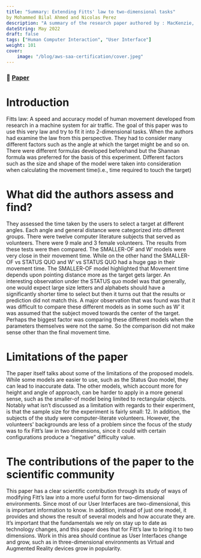 ```yaml
---
title: "Summary: Extending Fitts' law to two-dimensional tasks"
by Mohammed Bilal Ahmed and Nicolas Perez
description: "A summary of the research paper authored by : MacKenzie, I. S., & Buxton, W."
dateString: May 2022
draft: false
tags: ["Human Computer Interaction", "User Interface"]
weight: 101
cover:
    image: "/blog/aws-saa-certification/cover.jpeg"
---
```


### 🔗 [Paper](https://dl.acm.org/doi/10.1145/142750.142794)

# Introduction
Fitts law: A speed and accuracy model of human movement developed from
research in a machine system for air traffic. The goal of this paper was to use this very
law and try to fit it into 2-dimensional tasks. When the authors had examine the law from
this perspective. They had to consider many different factors such as the angle at which
the target might be and so on. There were different formulas developed beforehand but
the Shannan formula was preferred for the basis of this experiment. Different factors
such as the size and shape of the model were taken into consideration when calculating
the movement time(i.e., time required to touch the target)

# What did the authors assess and find?
They assessed the time taken by the users to select a target at different angles.
Each angle and general distance were categorized into different groups. There were
twelve computer literature subjects that served as volunteers. There were 9 male and 3
female volunteers. The results from these tests were then compared. The
SMALLER-OF and W’ models were very close in their movement time. While on the
other hand the SMALLER-OF vs STATUS QUO and W’ vs STATUS QUO had a huge
gap in their movement time. The SMALLER-OF model highlighted that Movement time
depends upon pointing distance more as the target gets larger. An interesting
observation under the STATUS quo model was that generally, one would expect large
size letters and alphabets should have a significantly shorter time to select but then it
turns out that the results or prediction did not match this. A major observation that was
found was that it was difficult to compare these different models as in some such as W’
it was assumed that the subject moved towards the center of the target. Perhaps the
biggest factor was comparing these different models when the parameters themselves
were not the same. So the comparison did not make sense other than the final
movement time.
# Limitations of the paper
The paper itself talks about some of the limitations of the proposed models.
While some models are easier to use, such as the Status Quo model, they can lead to
inaccurate data. The other models, which account more for height and angle of
approach, can be harder to apply in a more general sense, such as the smaller-of
model being limited to rectangular objects. Notably what isn’t discussed as a limitation
with regards to their experiment, is that the sample size for the experiment is fairly
small: 12. In addition, the subjects of the study were computer-literate volunteers.
However, the volunteers' backgrounds are less of a problem since the focus of the study
was to fix Fitt’s law in two dimensions, since it could with certain configurations produce
a “negative” difficulty value.
# The contributions of the paper to the scientific community
This paper has a clear scientific contribution through its study of ways of
modifying Fitt’s law into a more useful form for two-dimensional environments. Since
most of our User Interfaces are two-dimensional, this is important information to know.
In addition, instead of just one model, it provides and shows the result of several models
and how accurate they are. It’s important that the fundamentals we rely on stay up to
date as technology changes, and this paper does that for Fitt’s law to bring it to two
dimensions. Work in this area should continue as User Interfaces change and grow,
such as in three-dimensional environments as Virtual and Augmented Reality devices
grow in popularity.
